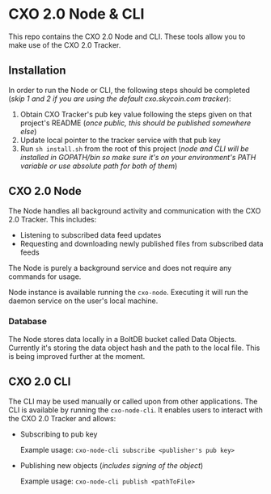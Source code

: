 # CXO 2.0 Node & CLI

This repo contains the CXO 2.0 Node and CLI. These tools allow you to make use of the CXO 2.0 Tracker.

## Installation

In order to run the Node or CLI, the following steps should be completed (_skip 1 and 2 if you are using the default cxo.skycoin.com tracker_):
1. Obtain CXO Tracker's pub key value following the steps given on that project's README (_once public, this should be published somewhere else_)
2. Update local pointer to the tracker service with that pub key
3. Run `sh install.sh` from the root of this project (_node and CLI will be installed in GOPATH/bin so make sure it's on your environment's PATH variable or use absolute path for both of them_)

## CXO 2.0 Node

The Node handles all background activity and communication with the CXO 2.0 Tracker. This includes:
- Listening to subscribed data feed updates
- Requesting and downloading newly published files from subscribed data feeds

The Node is purely a background service and does not require any commands for usage. 

Node instance is available running the `cxo-node`. Executing it will run the daemon service on the user's local machine. 

### Database

The Node stores data locally in a BoltDB bucket called Data Objects. Currently it's storing the data object hash and the path to the local file. This is being improved further at the moment.

## CXO 2.0 CLI

The CLI may be used manually or called upon from other applications. The CLI is available by running the `cxo-node-cli`. It enables users to interact with the CXO 2.0 Tracker and allows:

- Subscribing to pub key

    Example usage:
    `cxo-node-cli subscribe <publisher's pub key>`
- Publishing new objects (_includes signing of the object_)

    Example usage:
    `cxo-node-cli publish <pathToFile>`
